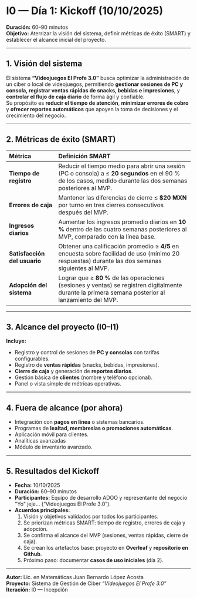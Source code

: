 # I0 — Día 1: Kickoff (10/10/2025)
**Duración:** 60–90 minutos  
**Objetivo:** Aterrizar la visión del sistema, definir métricas de éxito (SMART) y establecer el alcance inicial del proyecto.

---

## 1. Visión del sistema

El sistema **“Videojuegos El Profe 3.0”** busca optimizar la administración de un ciber o local de videojuegos, permitiendo **gestionar sesiones de PC y consola, registrar ventas rápidas de snacks, bebidas e impresiones**, y **controlar el flujo de caja diario** de forma ágil y confiable.  
Su propósito es **reducir el tiempo de atención**, **minimizar errores de cobro** y **ofrecer reportes automáticos** que apoyen la toma de decisiones y el crecimiento del negocio.

---

## 2. Métricas de éxito (SMART)

| Métrica | Definición SMART |
|:--|:--|
| **Tiempo de registro** | Reducir el tiempo medio para abrir una sesión (PC o consola) a ≤ **20 segundos** en el 90 % de los casos, medido durante las dos semanas posteriores al MVP. |
| **Errores de caja** | Mantener las diferencias de cierre ≤ **$20 MXN** por turno en tres cierres consecutivos después del MVP. |
| **Ingresos diarios** | Aumentar los ingresos promedio diarios en **10 %** dentro de las cuatro semanas posteriores al MVP, comparado con la línea base. |
| **Satisfacción del usuario** | Obtener una calificación promedio ≥ **4/5** en encuesta sobre facilidad de uso (mínimo 20 respuestas) durante las dos semanas siguientes al MVP. |
| **Adopción del sistema** | Lograr que ≥ **80 %** de las operaciones (sesiones y ventas) se registren digitalmente durante la primera semana posterior al lanzamiento del MVP. |

---

## 3. Alcance del proyecto (I0–I1)

**Incluye:**
- Registro y control de sesiones de **PC y consolas** con tarifas configurables.  
- Registro de **ventas rápidas** (snacks, bebidas, impresiones).  
- **Cierre de caja** y generación de **reportes diarios**.  
- Gestión básica de **clientes** (nombre y teléfono opcional).  
- Panel o vista simple de métricas operativas.

---

## 4. Fuera de alcance (por ahora)

- Integración con **pagos en línea** o sistemas bancarios.  
- Programas de **lealtad, membresías o promociones automáticas**.  
- Aplicación móvil para clientes.  
- Analíticas avanzadas 
- Módulo de inventario avanzado.

---

## 5. Resultados del Kickoff

- **Fecha:** 10/10/2025  
- **Duración:** 60–90 minutos  
- **Participantes:** Equipo de desarrollo ADOO y representante del negocio "Yo" jeje... (“Videojuegos El Profe 3.0”).  
- **Acuerdos principales:**
  1. Visión y objetivos validados por todos los participantes.  
  2. Se priorizan métricas SMART: tiempo de registro, errores de caja y adopción.  
  3. Se confirma el alcance del MVP (sesiones, ventas rápidas, cierre de caja).  
  4. Se crean los artefactos base: proyecto en **Overleaf** y **repositorio en Github**.  
  5. Próximo paso: documentar **casos de uso iniciales** (día 2).

---

**Autor:** Lic. en Matemáticas Juan Bernardo López Acosta  
**Proyecto:** Sistema de Gestión de Ciber *“Videojuegos El Profe 3.0”*  
**Iteración:** I0 — Incepción  
